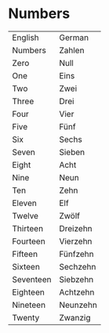 # Numbers

<table>
	<tr>
        <td>English</td>
        <td>German</td>
    </tr>
    <tr>
        <td>Numbers</td>
        <td>Zahlen</td>
    </tr>
    <tr>
        <td>Zero</td>
        <td>Null</td>
    </tr>
    <tr>
        <td>One</td>
        <td>Eins</td>
    </tr>
    <tr>
        <td>Two</td>
        <td>Zwei</td>
    </tr>
    <tr>
        <td>Three</td>
        <td>Drei</td>
    </tr>
    <tr>
        <td>Four</td>
        <td>Vier</td>
    </tr>
    <tr>
        <td>Five</td>
        <td>Fünf</td>
    </tr>
    <tr>
        <td>Six</td>
        <td>Sechs</td>
    </tr>
    <tr>
        <td>Seven</td>
        <td>Sieben</td>
    </tr>
    <tr>
        <td>Eight</td>
        <td>Acht</td>
    </tr>
    <tr>
        <td>Nine</td>
        <td>Neun</td>
    </tr>
    <tr>
        <td>Ten</td>
        <td>Zehn</td>
    </tr>
    <tr>
        <td>Eleven</td>
        <td>Elf</td>
    </tr>
    <tr>
        <td>Twelve</td>
        <td>Zwölf</td>
    </tr>
    <tr>
        <td>Thirteen</td>
        <td>Dreizehn</td>
    </tr>
    <tr>
        <td>Fourteen</td>
        <td>Vierzehn</td>
    </tr>
    <tr>
        <td>Fifteen</td>
        <td>Fünfzehn</td>
    </tr>
    <tr>
        <td>Sixteen</td>
        <td>Sechzehn</td>
    </tr>
        <tr>
        <td>Seventeen</td>
        <td>Siebzehn</td>
    </tr>
    <tr>
        <td>Eighteen</td>
        <td>Achtzehn</td>
    </tr>
        <tr>
        <td>Nineteen</td>
        <td>Neunzehn</td>
    </tr>
    <tr>
        <td>Twenty</td>
        <td>Zwanzig</td>
    </tr>
</table>
